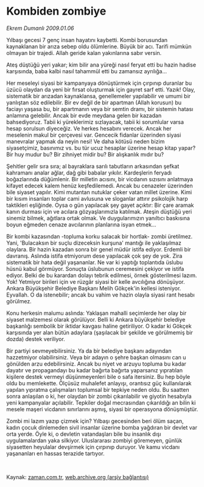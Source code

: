 # Kombiden zombiye

*Ekrem Dumanlı 2009.01.06*

<tr><td class="metin" colspan="2" style="padding-top: 20px; padding-left: 5px; padding-right: 10px;">Yılbaşı gecesi 7 genç insan hayatını kaybetti. Kombi borusundan kaynaklanan  bir arıza sebep oldu ölümlerine. Büyük bir acı. Tarifi mümkün olmayan bir trajedi. Allah geride kalan yakınlarına sabır versin.</td></tr><tr><td class="metin" colspan="2" style="padding-top: 20px; padding-left: 5px; padding-right: 10px;"><p>Ateş düştüğü yeri yakar; kim bilir ana yüreği nasıl feryat etti bu hazin hadise karşısında, baba kalbi nasıl tahammül etti bu zamansız ayrılığa... 
<p>Her meseleyi siyasi bir kampanyaya dönüştürmek için çırpınıp duranlar bu üzücü olaydan da yeni bir fırsat oluşturmak için gayret sarf etti. Yazık! Olay, sistematik bir arızadan kaynaklansa, genellemeler yapılabilir ve umumi bir yanlıştan söz edilebilir. Bir ev değil de bir apartman (Allah korusun) bu faciayı yaşasa bu, bir apartmanın veya bir semtin dramı, bir sistemin hatası anlamına gelebilir. Ancak bir evde meydana gelen bir kazadan bahsediyoruz. Tabii ki yüreklerimiz sızlayacak, tabii ki sorumlular varsa hesap sorulsun diyeceğiz. Ve herkes hesabını verecek. Ancak her meselenin makul bir çerçevesi var. Gencecik fidanlar üzerinden siyasi manevralar yapmak da neyin nesi! Ve daha kötüsü neden bizim siyasetçimiz, basınımız vs. bu tür ucuz hesaplar üzerine hesap kitap yapar? Bir huy mudur bu? Bir zihniyet midir bu? Bir alışkanlık mıdır bu?
<p>Şehitler gelir sıra sıra; al bayraklara sarılı tabutların arkasından şefkat kahramanı analar ağlar, dağ gibi babalar yıkılır. Kardeşlerin feryadı boğazlarında düğümlenir. Bir milletin acısını, bir vicdanın sızısını anlatmaya kifayet edecek kalem henüz keşfedilemedi. Ancak bu cenazeler üzerinden bile siyaset yapılır. Kimi mutantan nutuklar çeker vatan millet üzerine. Kimi bir kısım insanları toplar cami avlusuna ve sloganlar attırır psikolojik harp taktikleri eşliğinde. Oysa o gün yapılacak şey gayet açıktır: Bir çare aramak kanın durması için ve acılara gözyaşlarımızla katılmak. Ateşin düştüğü yeri sinemiz bilmek, ağıtlara ortak olmak. Ve duygularımızın yanıltıcı baskısına boyun eğmeden cenaze avcılarının planlarına isyan etmek...
<p>Bir kombi kazasından -topluma korku salacak bir hortlak- zombi üretilmez. Yani, 'Bulacaksın bir suçlu dizeceksin kurşuna' mantığı ile yaklaşılmaz olaylara. Bir hazin kazadan sonra bir genel müdür istifa ediyor. Erdemli bir davranış. Aslında istifa etmiyorum dese yapılacak çok şey de yok. Zira sistematik bir hata değil yaşananlar. Ne var ki yaptığı toplantıda üslubu hüsnü kabul görmüyor. Sonuçta üslubunun ceremesini çekiyor ve istifa ediyor. Belki de bu karardan dolayı tebrik edilmesi, örnek gösterilmesi lazım. Yok! Yetmiyor birileri için ve rüzgâr siyasi bir kelle avcılığına dönüşüyor. Ankara Büyükşehir Belediye Başkanı Melih Gökçek'in kellesi isteniyor. Eyvallah. O da istenebilir; ancak bu vahim ve hazin olayla siyasi rant hesabı görülmez.
<p>Konu herkesin malumu aslında: Yaklaşan mahalli seçimlerde her olay bir siyaset malzemesi olarak görülüyor. Belli ki Ankara büyükşehir belediye başkanlığı sembolik bir iktidar kavgası haline getiriliyor. O kadar ki Gökçek karşısında yer alan bütün adaylara (şaşılacak bir şekilde ve görülmemiş bir dozda) destek veriliyor. 
<p>Bir partiyi sevmeyebilirsiniz. Ya da bir belediye başkanı adayından hazzetmiyor olabilirsiniz. Veya bir adayın o şehre başkan olmasını can u gönülden arzu edebilirsiniz. Ancak bu niyet ve arzuyu topluma bu kadar dayatır ve propagandayı bu kadar bağırta bağırta yaparsanız yıpratılan kişilere destek vermeyi düşünmeyenleri bile o safa itersiniz. Bu hep böyle oldu bu memlekette. Ölçüsüz muhalefet anlayışı, orantısız güç kullanılarak yapılan yıpratma çalışmaları toplumsal bir tepkiye neden oldu. Bu saatten sonra anlaşılan o ki, her olaydan bir zombi çıkarılabilir ve giyotin hesabıyla yeni kampanyalar açılabilir. Tepkiler doğal mecrasından çıkarıldığı an bilin ki mesele maşeri vicdanın sınırlarını aşmış, siyasi bir operasyona dönüşmüştür. 
<p>Zombi mi lazım yazıp çizmek için? Yılbaşı gecesinden beri ölüm saçan, kadın çocuk dinlemeden sivil insanlar üzerine bomba yağdıran bir devlet var orta yerde. Öyle ki, o devletin vatandaşları bile bu insanlık dışı uygulamalardan yaka silkiyor. Uluslararası zombiyi göremeyen, günlük siyasetten heyulalar devşirmek için çırpınıp duruyor. Ve kamu vicdanı yaşananları en hassas terazide tartıyor. 
<p><br/></p></p></p></p></p></p></p></p></td></tr>

Kaynak: [zaman.com.tr](http://zaman.com.tr/yazar.do?yazino=792171), [web.archive.org (arşiv bağlantısı)](http://web.archive.org/web/20090122153039/http://zaman.com.tr:80/yazar.do?yazino=792171)
